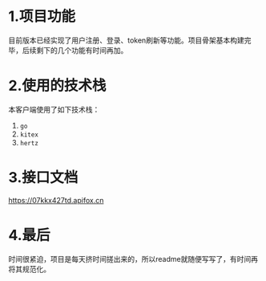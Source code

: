 # 1.项目功能
目前版本已经实现了用户注册、登录、token刷新等功能。项目骨架基本构建完毕，后续剩下的几个功能有时间再加。

# 2.使用的技术栈

本客户端使用了如下技术栈：

1. `go`
2. `kitex`
3. `hertz`

# 3.接口文档

https://07kkx427td.apifox.cn

# 4.最后

时间很紧迫，项目是每天挤时间搓出来的，所以readme就随便写写了，有时间再将其规范化。


